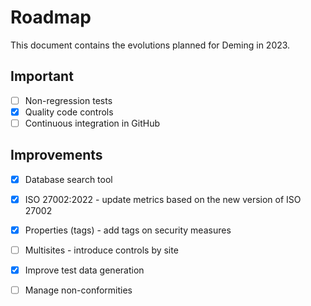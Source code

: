 # Roadmap

This document contains the evolutions planned for Deming in 2023.

## Important

* [ ] Non-regression tests
* [x] Quality code controls
* [ ] Continuous integration in GitHub

## Improvements

* [x] Database search tool
* [x] ISO 27002:2022 - update metrics based on the new version of ISO 27002
* [x] Properties (tags) - add tags on security measures
* [ ] Multisites - introduce controls by site
* [x] Improve test data generation
* [ ] Manage non-conformities

